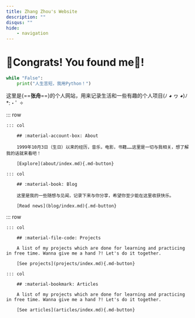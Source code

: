```yaml
---
title: Zhang Zhou's Website
description: ""
disqus: ""
hide:
    - navigation
---
```


<style>
    .md-typeset .cover {
        display: none;
    }
    .md-typeset .cover + hr {
        display: none;
    }
    .md-typeset h1 {
        color: orange;
    }
    .md-typeset h2 {
        color: black;
    }
</style>

# 🎉Congrats! You found me🎉!

```python title="Hello.py"
while "False":
	print("人生苦短，我用Python！")
```

这里是​​{==**张舟**==}的个人网站，用来记录生活和一些有趣的个人项目(ﾉ ◕ ヮ ◕)ﾉ*:・ﾟ ✧

::: row

    ::: col

        ## :material-account-box: About

		1999年10月3日（生日）以来的经历，音乐，电影，书籍……这里是一切与我相关，想了解我的话就来看吧！

        [Explore](about/index.md){.md-button}

    ::: col

        ## :material-book: Blog

		这里是我的一些随想与见闻，记录下来与你分享，希望你至少能在这里收获快乐。

        [Read news](blog/index.md){.md-button}


::: row
	
    ::: col

        ## :material-file-code: Projects

        A list of my projects which are done for learning and practicing in free time. Wanna give me a hand ?! Let's do it together.

        [See projects](projects/index.md){.md-button}
	
	::: col

        ## :material-bookmark: Articles

        A list of my projects which are done for learning and practicing in free time. Wanna give me a hand ?! Let's do it together.

        [See articles](articles/index.md){.md-button}


<!-- ## :material-github: GitHub Stats -->

<!-- ::: row

    ::: col

        ![](https://github-readme-stats.vercel.app/api?username=Sputnik103&count_private=true&show_icons=true&hide_border=true&hide_title=true)

    ::: col

        ![](https://github-readme-stats.vercel.app/api/top-langs/?username=Sputnik103&layout=compact&langs_count=8&hide=html,autoit&hide_border=true&hide_title=true)

> Using __GitHub Stats__ and __Top Langs__ by [:material-github: anuraghazra](https://github.com/anuraghazra/github-readme-stats) -->

<br/>